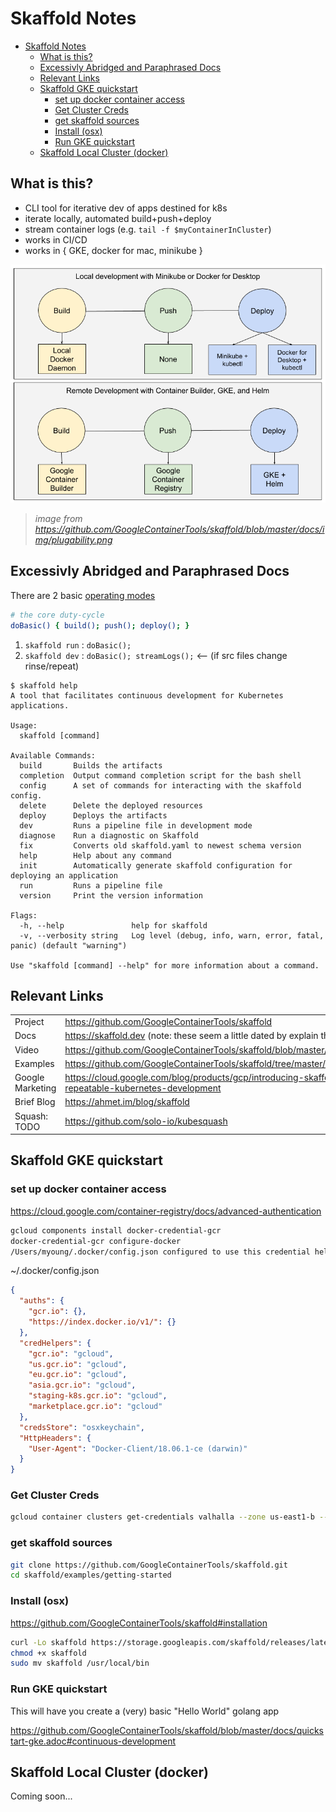 # Skaffold Notes

- [Skaffold Notes](#skaffold-notes)
    - [What is this?](#what-is-this)
    - [Excessivly Abridged and Paraphrased Docs](#excessivly-abridged-and-paraphrased-docs)
    - [Relevant Links](#relevant-links)
    - [Skaffold GKE quickstart](#skaffold-gke-quickstart)
        - [set up docker container access](#set-up-docker-container-access)
        - [Get Cluster Creds](#get-cluster-creds)
        - [get skaffold sources](#get-skaffold-sources)
        - [Install (osx)](#install-osx)
        - [Run GKE quickstart](#run-gke-quickstart)
    - [Skaffold Local Cluster (docker)](#skaffold-local-cluster-docker)

## What is this?

- CLI tool for iterative dev of apps destined for k8s
- iterate locally, automated build+push+deploy
- stream container logs (e.g. `tail -f $myContainerInCluster`)
- works in CI/CD
- works in { GKE, docker for mac, minikube }

![google-doc-prettypic](img/skaffold-10kfeet.png)
> _image from https://github.com/GoogleContainerTools/skaffold/blob/master/docs/img/plugability.png_

## Excessivly Abridged and Paraphrased Docs

There are 2 basic [operating modes](https://github.com/GoogleContainerTools/skaffold#operating-modes)

```bash
# the core duty-cycle
doBasic() { build(); push(); deploy(); }
```

1. `skaffold run` : `doBasic();`
2. `skaffold dev` : `doBasic(); streamLogs();` <-- (if src files change rinse/repeat)

```console
$ skaffold help
A tool that facilitates continuous development for Kubernetes applications.

Usage:
  skaffold [command]

Available Commands:
  build       Builds the artifacts
  completion  Output command completion script for the bash shell
  config      A set of commands for interacting with the skaffold config.
  delete      Delete the deployed resources
  deploy      Deploys the artifacts
  dev         Runs a pipeline file in development mode
  diagnose    Run a diagnostic on Skaffold
  fix         Converts old skaffold.yaml to newest schema version
  help        Help about any command
  init        Automatically generate skaffold configuration for deploying an application
  run         Runs a pipeline file
  version     Print the version information

Flags:
  -h, --help               help for skaffold
  -v, --verbosity string   Log level (debug, info, warn, error, fatal, panic) (default "warning")

Use "skaffold [command] --help" for more information about a command.
```

## Relevant Links

|                  |                                                                                                              |
| ---------------- | ------------------------------------------------------------------------------------------------------------ |
| Project          | <https://github.com/GoogleContainerTools/skaffold>                                                           |
| Docs             | <https://skaffold.dev> (note: these seem a little dated by explain things better)                            |
| Video            | <https://github.com/GoogleContainerTools/skaffold/blob/master/docs/img/intro.gif>                            |
| Examples         | <https://github.com/GoogleContainerTools/skaffold/tree/master/examples>                                      |
| Google Marketing | <https://cloud.google.com/blog/products/gcp/introducing-skaffold-easy-and-repeatable-kubernetes-development> |
| Brief Blog       | <https://ahmet.im/blog/skaffold>                                                                             |
| Squash: TODO     | <https://github.com/solo-io/kubesquash>                                                                      |

## Skaffold GKE quickstart

### set up docker container access

<https://cloud.google.com/container-registry/docs/advanced-authentication>

```bash
gcloud components install docker-credential-gcr
docker-credential-gcr configure-docker
/Users/myoung/.docker/config.json configured to use this credential helper for GCR registries
```

~/.docker/config.json

```json
{
  "auths": {
    "gcr.io": {},
    "https://index.docker.io/v1/": {}
  },
  "credHelpers": {
    "gcr.io": "gcloud",
    "us.gcr.io": "gcloud",
    "eu.gcr.io": "gcloud",
    "asia.gcr.io": "gcloud",
    "staging-k8s.gcr.io": "gcloud",
    "marketplace.gcr.io": "gcloud"
  },
  "credsStore": "osxkeychain",
  "HttpHeaders": {
    "User-Agent": "Docker-Client/18.06.1-ce (darwin)"
  }
}
```

### Get Cluster Creds

```bash
gcloud container clusters get-credentials valhalla --zone us-east1-b --project myoung-dev
```

### get skaffold sources

```bash
git clone https://github.com/GoogleContainerTools/skaffold.git
cd skaffold/examples/getting-started
```

### Install (osx)

<https://github.com/GoogleContainerTools/skaffold#installation>

```bash
curl -Lo skaffold https://storage.googleapis.com/skaffold/releases/latest/skaffold-darwin-amd64
chmod +x skaffold
sudo mv skaffold /usr/local/bin
```

### Run GKE quickstart

This will have you create a (very) basic "Hello World" golang app

<https://github.com/GoogleContainerTools/skaffold/blob/master/docs/quickstart-gke.adoc#continuous-development>

## Skaffold Local Cluster (docker)

Coming soon...